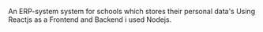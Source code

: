 An ERP-system system for schools which stores their personal data's  Using Reactjs as a Frontend and Backend i used Nodejs. 
